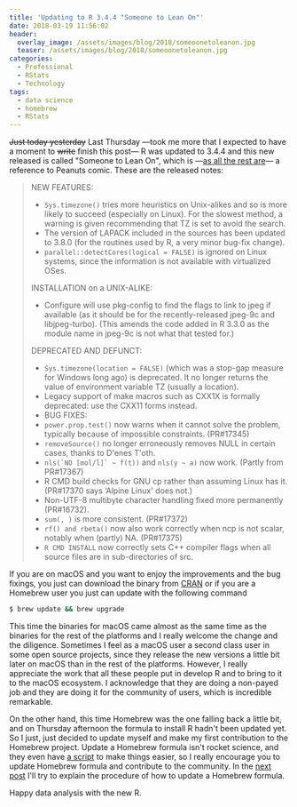 ```yaml
---
title: 'Updating to R 3.4.4 "Someone to Lean On"'
date: 2018-03-19 11:56:02
header:
  overlay_image: /assets/images/blog/2018/someoonetoleanon.jpg
  teaser: /assets/images/blog/2018/someoonetoleanon.jpg
categories:
  - Professional
  - RStats
  - Technology
tags:
  - data science
  - homebrew
  - RStats
---
```

~~Just today yesterday~~ Last Thursday —took me more that I expected to have a moment to ~~write~~ finish this post— R was updated to 3.4.4 and this new released is called "Someone to Lean On", which is —[as all the rest are](http://livefreeordichotomize.com/2017/09/28/r-release-names/)— a reference to Peanuts comic. These are the released notes:

> NEW FEATURES:
>
>   * `Sys.timezone()` tries more heuristics on Unix-alikes and so is more likely to succeed (especially on Linux).  For the slowest method, a warning is given recommending that TZ is set to avoid the search.
>   * The version of LAPACK included in the sources has been updated to 3.8.0 (for the routines used by R, a very minor bug-fix change).
>   * `parallel::detectCores(logical = FALSE)` is ignored on Linux systems, since the information is not available with virtualized OSes.
>
> INSTALLATION on a UNIX-ALIKE:
>
>   * Configure will use pkg-config to find the flags to link to jpeg if available (as it should be for the recently-released jpeg-9c and libjpeg-turbo).  (This amends the code added in R 3.3.0 as the module name in jpeg-9c is not what that tested for.)
>
> DEPRECATED AND DEFUNCT:
>
>   * `Sys.timezone(location = FALSE)` (which was a stop-gap measure for Windows long ago) is deprecated.  It no longer returns the value of environment variable TZ (usually a location).
>   * Legacy support of make macros such as CXX1X is formally deprecated: use the CXX11 forms instead.
>   * BUG FIXES:
>   * `power.prop.test()` now warns when it cannot solve the problem, typically because of impossible constraints. (PR#17345)
>   * `removeSource()` no longer erroneously removes NULL in certain cases, thanks to D'enes T'oth.
>   * ``nls(`NO [mol/l]` ~ f(t))`` and `nls(y ~ a)` now work.  (Partly from PR#17367)
>   * R CMD build checks for GNU cp rather than assuming Linux has it. (PR#17370 says &#8216;Alpine Linux' does not.)
>   * Non-UTF-8 multibyte character handling fixed more permanently  (PR#16732).
>   * `sum(, )` is more consistent. (PR#17372)
>   * `rf() and rbeta()` now also work correctly when ncp is not scalar, notably when (partly) NA.  (PR#17375)
>   * `R CMD INSTALL` now correctly sets C++ compiler flags when all source files are in sub-directories of src.

If you are on macOS and you want to enjoy the improvements and the bug fixings, you just can download the binary from [CRAN](https://cran.r-project.org/bin/macosx/) or if you are a Homebrew user you just can update with the following command

```sh 
$ brew update && brew upgrade
```

This time the binaries for macOS came almost as the same time as the binaries for the rest of the platforms and I really welcome the change and the diligence. Sometimes I feel as a macOS user a second class user in some open source projects, since they release the new versions a little bit later on macOS than in the rest of the platforms. However, I really appreciate the work that all these people put in develop R and to bring to it to the macOS ecosystem. I acknowledge that they are doing a non-payed job and they are doing it for the community of users, which is incredible remarkable.

On the other hand, this time Homebrew was the one falling back a little bit, and on Thursday afternoon the formula to install R hadn't been updated yet. So I just, just decided to update myself and make my first contribution to the Homebrew project. Update a Homebrew formula isn't rocket science, and they even have [a script](https://github.com/Homebrew/homebrew-core/blob/master/CONTRIBUTING.md#submit-a-version-upgrade-for-the-foo-formula) to make things easier, so I really encourage you to update Homebrew formula and contribute to the community. In the [next post](http://luisspuerto.net/2018/03/how-i-updated-the-r-formula-in-homebrew/) I'll try to explain the procedure of how to update a Homebrew formula.

Happy data analysis with the new R.
